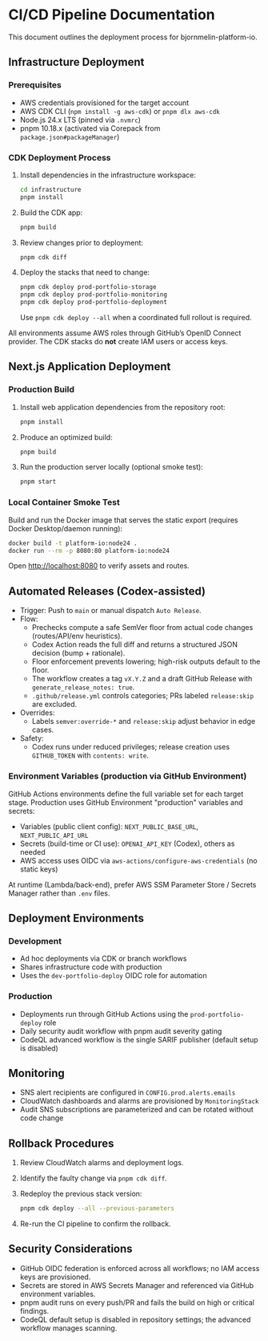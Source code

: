 # CI/CD Pipeline Documentation

This document outlines the deployment process for bjornmelin-platform-io.

## Infrastructure Deployment

### Prerequisites

- AWS credentials provisioned for the target account
- AWS CDK CLI (`npm install -g aws-cdk`) or `pnpm dlx aws-cdk`
- Node.js 24.x LTS (pinned via `.nvmrc`)
- pnpm 10.18.x (activated via Corepack from `package.json#packageManager`)

### CDK Deployment Process

1. Install dependencies in the infrastructure workspace:

   ```bash
   cd infrastructure
   pnpm install
   ```

2. Build the CDK app:

   ```bash
   pnpm build
   ```

3. Review changes prior to deployment:

   ```bash
   pnpm cdk diff
   ```

4. Deploy the stacks that need to change:

   ```bash
   pnpm cdk deploy prod-portfolio-storage
   pnpm cdk deploy prod-portfolio-monitoring
   pnpm cdk deploy prod-portfolio-deployment
   ```

   Use `pnpm cdk deploy --all` when a coordinated full rollout is required.

All environments assume AWS roles through GitHub’s OpenID Connect provider. The
CDK stacks do **not** create IAM users or access keys.

## Next.js Application Deployment

### Production Build

1. Install web application dependencies from the repository root:

   ```bash
   pnpm install
   ```

2. Produce an optimized build:

   ```bash
   pnpm build
   ```

3. Run the production server locally (optional smoke test):

   ```bash
   pnpm start
   ```

### Local Container Smoke Test

Build and run the Docker image that serves the static export (requires Docker Desktop/daemon running):

```bash
docker build -t platform-io:node24 .
docker run --rm -p 8080:80 platform-io:node24
```

Open <http://localhost:8080> to verify assets and routes.

## Automated Releases (Codex-assisted)

- Trigger: Push to `main` or manual dispatch `Auto Release`.
- Flow:
  - Prechecks compute a safe SemVer floor from actual code changes (routes/API/env heuristics).
  - Codex Action reads the full diff and returns a structured JSON decision (bump + rationale).
  - Floor enforcement prevents lowering; high-risk outputs default to the floor.
  - The workflow creates a tag `vX.Y.Z` and a draft GitHub Release with `generate_release_notes: true`.
  - `.github/release.yml` controls categories; PRs labeled `release:skip` are excluded.
- Overrides:
  - Labels `semver:override-*` and `release:skip` adjust behavior in edge cases.
- Safety:
  - Codex runs under reduced privileges; release creation uses `GITHUB_TOKEN` with `contents: write`.

### Environment Variables (production via GitHub Environment)

GitHub Actions environments define the full variable set for each target stage.
Production uses GitHub Environment "production" variables and secrets:

- Variables (public client config): `NEXT_PUBLIC_BASE_URL`, `NEXT_PUBLIC_API_URL`
- Secrets (build-time or CI use): `OPENAI_API_KEY` (Codex), others as needed
- AWS access uses OIDC via `aws-actions/configure-aws-credentials` (no static keys)

At runtime (Lambda/back-end), prefer AWS SSM Parameter Store / Secrets Manager rather than `.env` files.

## Deployment Environments

### Development

- Ad hoc deployments via CDK or branch workflows
- Shares infrastructure code with production
- Uses the `dev-portfolio-deploy` OIDC role for automation

### Production

- Deployments run through GitHub Actions using the `prod-portfolio-deploy`
  role
- Daily security audit workflow with pnpm audit severity gating
- CodeQL advanced workflow is the single SARIF publisher (default setup is
  disabled)

## Monitoring

- SNS alert recipients are configured in `CONFIG.prod.alerts.emails`
- CloudWatch dashboards and alarms are provisioned by `MonitoringStack`
- Audit SNS subscriptions are parameterized and can be rotated without code change

## Rollback Procedures

1. Review CloudWatch alarms and deployment logs.
2. Identify the faulty change via `pnpm cdk diff`.
3. Redeploy the previous stack version:

   ```bash
   pnpm cdk deploy --all --previous-parameters
   ```

4. Re-run the CI pipeline to confirm the rollback.

## Security Considerations

- GitHub OIDC federation is enforced across all workflows; no IAM access keys
  are provisioned.
- Secrets are stored in AWS Secrets Manager and referenced via GitHub
  environment variables.
- pnpm audit runs on every push/PR and fails the build on high or critical
  findings.
- CodeQL default setup is disabled in repository settings; the advanced
  workflow manages scanning.
